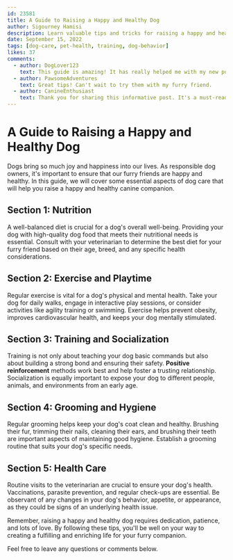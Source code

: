```yaml
---
id: 23581
title: A Guide to Raising a Happy and Healthy Dog
author: Sigourney Hamisi
description: Learn valuable tips and tricks for raising a happy and healthy dog. From nutrition to exercise, this post covers everything you need to know.
date: September 15, 2022
tags: [dog-care, pet-health, training, dog-behavior]
likes: 37
comments:
  - author: DogLover123
    text: This guide is amazing! It has really helped me with my new puppy.
  - author: PawsomeAdventures
    text: Great tips! Can't wait to try them with my furry friend.
  - author: CanineEnthusiast
    text: Thank you for sharing this informative post. It's a must-read for all dog owners!
---
```


# A Guide to Raising a Happy and Healthy Dog

Dogs bring so much joy and happiness into our lives. As responsible dog owners, it's important to ensure that our furry friends are happy and healthy. In this guide, we will cover some essential aspects of dog care that will help you raise a happy and healthy canine companion.

## Section 1: Nutrition

A well-balanced diet is crucial for a dog's overall well-being. Providing your dog with high-quality dog food that meets their nutritional needs is essential. Consult with your veterinarian to determine the best diet for your furry friend based on their age, breed, and any specific health considerations.

## Section 2: Exercise and Playtime

Regular exercise is vital for a dog's physical and mental health. Take your dog for daily walks, engage in interactive play sessions, or consider activities like agility training or swimming. Exercise helps prevent obesity, improves cardiovascular health, and keeps your dog mentally stimulated.

## Section 3: Training and Socialization

Training is not only about teaching your dog basic commands but also about building a strong bond and ensuring their safety. **Positive reinforcement** methods work best and help foster a trusting relationship. Socialization is equally important to expose your dog to different people, animals, and environments from an early age.

## Section 4: Grooming and Hygiene

Regular grooming helps keep your dog's coat clean and healthy. Brushing their fur, trimming their nails, cleaning their ears, and brushing their teeth are important aspects of maintaining good hygiene. Establish a grooming routine that suits your dog's specific needs.

## Section 5: Health Care

Routine visits to the veterinarian are crucial to ensure your dog's health. Vaccinations, parasite prevention, and regular check-ups are essential. Be observant of any changes in your dog's behavior, appetite, or appearance, as they could be signs of an underlying health issue.

Remember, raising a happy and healthy dog requires dedication, patience, and lots of love. By following these tips, you'll be well on your way to creating a fulfilling and enriching life for your furry companion.

Feel free to leave any questions or comments below.

